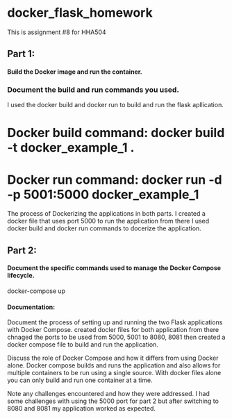 # docker_flask_homework
This is assignment #8 for HHA504


## Part 1:
#### Build the Docker image and run the container.
### Document the build and run commands you used.
I used the docker build and docker run to build and run the flask apllication. 
# Docker build command: docker build -t docker_example_1 .     
# Docker run command: docker run -d -p 5001:5000 docker_example_1



The process of Dockerizing the applications in both parts.
I created a docker file that uses port 5000 to run the application from there I used docker build and docker run commands to docerize the application. 

## Part 2:
#### Document the specific commands used to manage the Docker Compose lifecycle.
docker-compose up 

#### Documentation:
Document the process of setting up and running the two Flask applications with Docker Compose.
created docler files for both application from there chnaged the ports to be used from 5000, 5001 to 8080, 8081 
then created a docker compose file to build and run the application. 

Discuss the role of Docker Compose and how it differs from using Docker alone.
Docker compose builds and runs the application and also allows for multiple containers to be run using a single source. With docker files alone you can only build and run one container at a time. 

Note any challenges encountered and how they were addressed.
I had some challenges with using the 5000 port for part 2 but after switching to 8080 and 8081 my application worked as expected. 